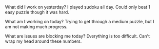 What did I work on yesterday? I played sudoku all day. Could only beat 1 easy puzzle though it was hard.

What am I working on today? Trying to get through a medium puzzle, but I am not making much progress.

What are issues are blocking me today? Everything is too difficult. Can't wrap my head around these numbers.
